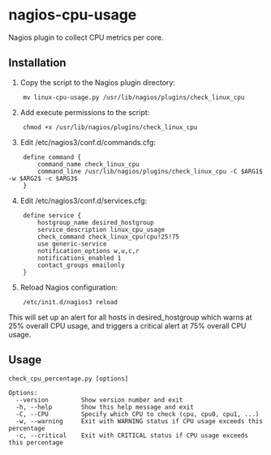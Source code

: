nagios-cpu-usage
================
Nagios plugin to collect CPU metrics per core.

Installation
------------
1. Copy the script to the Nagios plugin directory:
```
    mv linux-cpu-usage.py /usr/lib/nagios/plugins/check_linux_cpu
```

2. Add execute permissions to the script:
```
    chmod +x /usr/lib/nagios/plugins/check_linux_cpu
```

3. Edit /etc/nagios3/conf.d/commands.cfg:
```
    define command {
        command_name check_linux_cpu
        command_line /usr/lib/nagios/plugins/check_linux_cpu -C $ARG1$ -w $ARG2$ -c $ARG3$
    }
```

4. Edit /etc/nagios3/conf.d/services.cfg:
```
    define service {
        hostgroup_name desired_hostgroup
        service_description linux_cpu_usage
        check_command check_linux_cpu!cpu!25!75
        use generic-service
        notification_options w,u,c,r
        notifications_enabled 1
        contact_groups emailonly
    }
```

5. Reload Nagios configuration:
```
    /etc/init.d/nagios3 reload
```

This will set up an alert for all hosts in desired_hostgroup which warns at 25% overall CPU usage, and triggers a critical alert at 75% overall CPU usage.

Usage
-----
```
check_cpu_percentage.py [options]

Options:
  --version         Show version number and exit
  -h, --help        Show this help message and exit
  -C, --CPU         Specify which CPU to check (cpu, cpu0, cpu1, ...)
  -w, --warning     Exit with WARNING status if CPU usage exceeds this percentage
  -c, --critical    Exit with CRITICAL status if CPU usage exceeds this percentage
```
